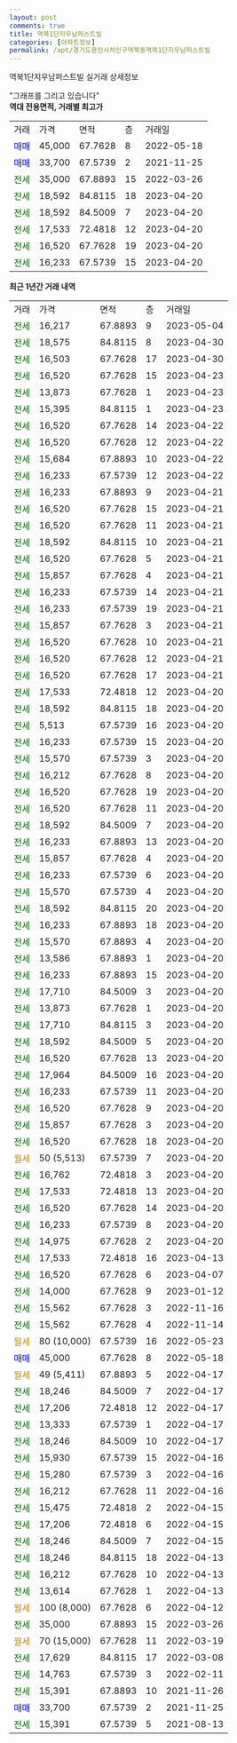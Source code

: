 ```yaml
---
layout: post
comments: true
title: 역북1단지우남퍼스트빌
categories: [아파트정보]
permalink: /apt/경기도용인시처인구역북동역북1단지우남퍼스트빌
---
```


역북1단지우남퍼스트빌 실거래 상세정보

<script type="text/javascript">
  google.charts.load('current', {'packages':['line', 'corechart']});
  google.charts.setOnLoadCallback(drawChart);

  function drawChart() {
    var data = new google.visualization.DataTable();
    data.addColumn('date', '거래일');
    data.addColumn('number', "매매");
    data.addColumn('number', "전세");
    data.addColumn('number', "전매");

    data.addRows([[new Date(Date.parse("2023-05-04")), null, 16217, null], [new Date(Date.parse("2023-04-30")), null, 18575, null], [new Date(Date.parse("2023-04-30")), null, 16503, null], [new Date(Date.parse("2023-04-23")), null, 16520, null], [new Date(Date.parse("2023-04-23")), null, 13873, null], [new Date(Date.parse("2023-04-23")), null, 15395, null], [new Date(Date.parse("2023-04-22")), null, 16520, null], [new Date(Date.parse("2023-04-22")), null, 16520, null], [new Date(Date.parse("2023-04-22")), null, 15684, null], [new Date(Date.parse("2023-04-22")), null, 16233, null], [new Date(Date.parse("2023-04-21")), null, 16233, null], [new Date(Date.parse("2023-04-21")), null, 16520, null], [new Date(Date.parse("2023-04-21")), null, 16520, null], [new Date(Date.parse("2023-04-21")), null, 18592, null], [new Date(Date.parse("2023-04-21")), null, 16520, null], [new Date(Date.parse("2023-04-21")), null, 15857, null], [new Date(Date.parse("2023-04-21")), null, 16233, null], [new Date(Date.parse("2023-04-21")), null, 16233, null], [new Date(Date.parse("2023-04-21")), null, 15857, null], [new Date(Date.parse("2023-04-21")), null, 16520, null], [new Date(Date.parse("2023-04-21")), null, 16520, null], [new Date(Date.parse("2023-04-21")), null, 16520, null], [new Date(Date.parse("2023-04-20")), null, 17533, null], [new Date(Date.parse("2023-04-20")), null, 18592, null], [new Date(Date.parse("2023-04-20")), null, 5513, null], [new Date(Date.parse("2023-04-20")), null, 16233, null], [new Date(Date.parse("2023-04-20")), null, 15570, null], [new Date(Date.parse("2023-04-20")), null, 16212, null], [new Date(Date.parse("2023-04-20")), null, 16520, null], [new Date(Date.parse("2023-04-20")), null, 16520, null], [new Date(Date.parse("2023-04-20")), null, 18592, null], [new Date(Date.parse("2023-04-20")), null, 16233, null], [new Date(Date.parse("2023-04-20")), null, 15857, null], [new Date(Date.parse("2023-04-20")), null, 16233, null], [new Date(Date.parse("2023-04-20")), null, 15570, null], [new Date(Date.parse("2023-04-20")), null, 18592, null], [new Date(Date.parse("2023-04-20")), null, 16233, null], [new Date(Date.parse("2023-04-20")), null, 15570, null], [new Date(Date.parse("2023-04-20")), null, 13586, null], [new Date(Date.parse("2023-04-20")), null, 16233, null], [new Date(Date.parse("2023-04-20")), null, 17710, null], [new Date(Date.parse("2023-04-20")), null, 13873, null], [new Date(Date.parse("2023-04-20")), null, 17710, null], [new Date(Date.parse("2023-04-20")), null, 18592, null], [new Date(Date.parse("2023-04-20")), null, 16520, null], [new Date(Date.parse("2023-04-20")), null, 17964, null], [new Date(Date.parse("2023-04-20")), null, 16233, null], [new Date(Date.parse("2023-04-20")), null, 16520, null], [new Date(Date.parse("2023-04-20")), null, 15857, null], [new Date(Date.parse("2023-04-20")), null, 16520, null], [new Date(Date.parse("2023-04-20")), null, null, null], [new Date(Date.parse("2023-04-20")), null, 16762, null], [new Date(Date.parse("2023-04-20")), null, 17533, null], [new Date(Date.parse("2023-04-20")), null, 16520, null], [new Date(Date.parse("2023-04-20")), null, 16233, null], [new Date(Date.parse("2023-04-20")), null, 14975, null], [new Date(Date.parse("2023-04-13")), null, 17533, null], [new Date(Date.parse("2023-04-07")), null, 16520, null], [new Date(Date.parse("2023-01-12")), null, 14000, null], [new Date(Date.parse("2022-11-16")), null, 15562, null], [new Date(Date.parse("2022-11-14")), null, 15562, null], [new Date(Date.parse("2022-05-23")), null, null, null], [new Date(Date.parse("2022-05-18")), 45000, null, null], [new Date(Date.parse("2022-04-17")), null, null, null], [new Date(Date.parse("2022-04-17")), null, 18246, null], [new Date(Date.parse("2022-04-17")), null, 17206, null], [new Date(Date.parse("2022-04-17")), null, 13333, null], [new Date(Date.parse("2022-04-17")), null, 18246, null], [new Date(Date.parse("2022-04-16")), null, 15930, null], [new Date(Date.parse("2022-04-16")), null, 15280, null], [new Date(Date.parse("2022-04-16")), null, 16212, null], [new Date(Date.parse("2022-04-15")), null, 15475, null], [new Date(Date.parse("2022-04-15")), null, 17206, null], [new Date(Date.parse("2022-04-15")), null, 18246, null], [new Date(Date.parse("2022-04-13")), null, 18246, null], [new Date(Date.parse("2022-04-13")), null, 16212, null], [new Date(Date.parse("2022-04-13")), null, 13614, null], [new Date(Date.parse("2022-04-12")), null, null, null], [new Date(Date.parse("2022-03-26")), null, 35000, null], [new Date(Date.parse("2022-03-19")), null, null, null], [new Date(Date.parse("2022-03-08")), null, 17629, null], [new Date(Date.parse("2022-02-11")), null, 14763, null], [new Date(Date.parse("2021-11-26")), null, 15391, null], [new Date(Date.parse("2021-11-25")), 33700, null, null], [new Date(Date.parse("2021-08-13")), null, 15391, null]]);

    var options = {
      hAxis: {
        format: 'yyyy/MM/dd'
      },    
      lineWidth: 0,
      pointsVisible: true,    
      title: '최근 1년간 유형별 실거래가 분포',
      legend: { position: 'bottom' }
    };

    var formatter = new google.visualization.NumberFormat({pattern:'###,###'} );
    formatter.format(data, 1);
    formatter.format(data, 2);
    
    setTimeout(function() {
        var chart = new google.visualization.LineChart(document.getElementById('columnchart_material'));
        chart.draw(data, (options));
        document.getElementById('loading').style.display = 'none';
    }, 200);
  }
</script>


<div id="loading" style="z-index:20; display: block; margin-left: 0px">"그래프를 그리고 있습니다"</div>
<div id="columnchart_material" style="width: 95%; margin-left: 0px; display: block"></div>
<!-- contents start -->
<b>역대 전용면적, 거래별 최고가</b>
<table class="sortable">
    <tr>
      <td>거래</td>
      <td>가격</td>
      <td>면적</td>
      <td>층</td>
      <td>거래일</td>
    </tr>
        <tr>
          <td><a style="color: blue">매매</a></td>
          <td>45,000</td>
          <td>67.7628</td>
          <td>8</td>
          <td>2022-05-18</td>
        </tr>            <tr>
          <td><a style="color: blue">매매</a></td>
          <td>33,700</td>
          <td>67.5739</td>
          <td>2</td>
          <td>2021-11-25</td>
        </tr>        
        <tr>
              <td><a style="color: darkgreen">전세</a></td>
              <td>35,000</td>
              <td>67.8893</td>
              <td>15</td>
              <td>2022-03-26</td>
            </tr>            <tr>
              <td><a style="color: darkgreen">전세</a></td>
              <td>18,592</td>
              <td>84.8115</td>
              <td>18</td>
              <td>2023-04-20</td>
            </tr>            <tr>
              <td><a style="color: darkgreen">전세</a></td>
              <td>18,592</td>
              <td>84.5009</td>
              <td>7</td>
              <td>2023-04-20</td>
            </tr>            <tr>
              <td><a style="color: darkgreen">전세</a></td>
              <td>17,533</td>
              <td>72.4818</td>
              <td>12</td>
              <td>2023-04-20</td>
            </tr>            <tr>
              <td><a style="color: darkgreen">전세</a></td>
              <td>16,520</td>
              <td>67.7628</td>
              <td>19</td>
              <td>2023-04-20</td>
            </tr>            <tr>
              <td><a style="color: darkgreen">전세</a></td>
              <td>16,233</td>
              <td>67.5739</td>
              <td>15</td>
              <td>2023-04-20</td>
            </tr>        
    
</table>

<b>최근 1년간 거래 내역</b>

<table class="sortable">
    <tr>
      <td>거래</td>
      <td>가격</td>
      <td>면적</td>
      <td>층</td>
      <td>거래일</td>
    </tr>
    <tr>
      <td><a style="color: darkgreen">전세</a></td>
      <td>16,217</td>
      <td>67.8893</td>
      <td>9</td>
      <td>2023-05-04</td>
    </tr>          <tr>
      <td><a style="color: darkgreen">전세</a></td>
      <td>18,575</td>
      <td>84.8115</td>
      <td>8</td>
      <td>2023-04-30</td>
    </tr>          <tr>
      <td><a style="color: darkgreen">전세</a></td>
      <td>16,503</td>
      <td>67.7628</td>
      <td>17</td>
      <td>2023-04-30</td>
    </tr>          <tr>
      <td><a style="color: darkgreen">전세</a></td>
      <td>16,520</td>
      <td>67.7628</td>
      <td>15</td>
      <td>2023-04-23</td>
    </tr>          <tr>
      <td><a style="color: darkgreen">전세</a></td>
      <td>13,873</td>
      <td>67.7628</td>
      <td>1</td>
      <td>2023-04-23</td>
    </tr>          <tr>
      <td><a style="color: darkgreen">전세</a></td>
      <td>15,395</td>
      <td>84.8115</td>
      <td>1</td>
      <td>2023-04-23</td>
    </tr>          <tr>
      <td><a style="color: darkgreen">전세</a></td>
      <td>16,520</td>
      <td>67.7628</td>
      <td>14</td>
      <td>2023-04-22</td>
    </tr>          <tr>
      <td><a style="color: darkgreen">전세</a></td>
      <td>16,520</td>
      <td>67.7628</td>
      <td>12</td>
      <td>2023-04-22</td>
    </tr>          <tr>
      <td><a style="color: darkgreen">전세</a></td>
      <td>15,684</td>
      <td>67.8893</td>
      <td>10</td>
      <td>2023-04-22</td>
    </tr>          <tr>
      <td><a style="color: darkgreen">전세</a></td>
      <td>16,233</td>
      <td>67.5739</td>
      <td>12</td>
      <td>2023-04-22</td>
    </tr>          <tr>
      <td><a style="color: darkgreen">전세</a></td>
      <td>16,233</td>
      <td>67.8893</td>
      <td>9</td>
      <td>2023-04-21</td>
    </tr>          <tr>
      <td><a style="color: darkgreen">전세</a></td>
      <td>16,520</td>
      <td>67.7628</td>
      <td>15</td>
      <td>2023-04-21</td>
    </tr>          <tr>
      <td><a style="color: darkgreen">전세</a></td>
      <td>16,520</td>
      <td>67.7628</td>
      <td>11</td>
      <td>2023-04-21</td>
    </tr>          <tr>
      <td><a style="color: darkgreen">전세</a></td>
      <td>18,592</td>
      <td>84.8115</td>
      <td>10</td>
      <td>2023-04-21</td>
    </tr>          <tr>
      <td><a style="color: darkgreen">전세</a></td>
      <td>16,520</td>
      <td>67.7628</td>
      <td>5</td>
      <td>2023-04-21</td>
    </tr>          <tr>
      <td><a style="color: darkgreen">전세</a></td>
      <td>15,857</td>
      <td>67.7628</td>
      <td>4</td>
      <td>2023-04-21</td>
    </tr>          <tr>
      <td><a style="color: darkgreen">전세</a></td>
      <td>16,233</td>
      <td>67.5739</td>
      <td>14</td>
      <td>2023-04-21</td>
    </tr>          <tr>
      <td><a style="color: darkgreen">전세</a></td>
      <td>16,233</td>
      <td>67.5739</td>
      <td>19</td>
      <td>2023-04-21</td>
    </tr>          <tr>
      <td><a style="color: darkgreen">전세</a></td>
      <td>15,857</td>
      <td>67.7628</td>
      <td>3</td>
      <td>2023-04-21</td>
    </tr>          <tr>
      <td><a style="color: darkgreen">전세</a></td>
      <td>16,520</td>
      <td>67.7628</td>
      <td>10</td>
      <td>2023-04-21</td>
    </tr>          <tr>
      <td><a style="color: darkgreen">전세</a></td>
      <td>16,520</td>
      <td>67.7628</td>
      <td>12</td>
      <td>2023-04-21</td>
    </tr>          <tr>
      <td><a style="color: darkgreen">전세</a></td>
      <td>16,520</td>
      <td>67.7628</td>
      <td>17</td>
      <td>2023-04-21</td>
    </tr>          <tr>
      <td><a style="color: darkgreen">전세</a></td>
      <td>17,533</td>
      <td>72.4818</td>
      <td>12</td>
      <td>2023-04-20</td>
    </tr>          <tr>
      <td><a style="color: darkgreen">전세</a></td>
      <td>18,592</td>
      <td>84.8115</td>
      <td>18</td>
      <td>2023-04-20</td>
    </tr>          <tr>
      <td><a style="color: darkgreen">전세</a></td>
      <td>5,513</td>
      <td>67.5739</td>
      <td>16</td>
      <td>2023-04-20</td>
    </tr>          <tr>
      <td><a style="color: darkgreen">전세</a></td>
      <td>16,233</td>
      <td>67.5739</td>
      <td>15</td>
      <td>2023-04-20</td>
    </tr>          <tr>
      <td><a style="color: darkgreen">전세</a></td>
      <td>15,570</td>
      <td>67.5739</td>
      <td>3</td>
      <td>2023-04-20</td>
    </tr>          <tr>
      <td><a style="color: darkgreen">전세</a></td>
      <td>16,212</td>
      <td>67.7628</td>
      <td>8</td>
      <td>2023-04-20</td>
    </tr>          <tr>
      <td><a style="color: darkgreen">전세</a></td>
      <td>16,520</td>
      <td>67.7628</td>
      <td>19</td>
      <td>2023-04-20</td>
    </tr>          <tr>
      <td><a style="color: darkgreen">전세</a></td>
      <td>16,520</td>
      <td>67.7628</td>
      <td>11</td>
      <td>2023-04-20</td>
    </tr>          <tr>
      <td><a style="color: darkgreen">전세</a></td>
      <td>18,592</td>
      <td>84.5009</td>
      <td>7</td>
      <td>2023-04-20</td>
    </tr>          <tr>
      <td><a style="color: darkgreen">전세</a></td>
      <td>16,233</td>
      <td>67.8893</td>
      <td>13</td>
      <td>2023-04-20</td>
    </tr>          <tr>
      <td><a style="color: darkgreen">전세</a></td>
      <td>15,857</td>
      <td>67.7628</td>
      <td>4</td>
      <td>2023-04-20</td>
    </tr>          <tr>
      <td><a style="color: darkgreen">전세</a></td>
      <td>16,233</td>
      <td>67.5739</td>
      <td>6</td>
      <td>2023-04-20</td>
    </tr>          <tr>
      <td><a style="color: darkgreen">전세</a></td>
      <td>15,570</td>
      <td>67.5739</td>
      <td>4</td>
      <td>2023-04-20</td>
    </tr>          <tr>
      <td><a style="color: darkgreen">전세</a></td>
      <td>18,592</td>
      <td>84.8115</td>
      <td>20</td>
      <td>2023-04-20</td>
    </tr>          <tr>
      <td><a style="color: darkgreen">전세</a></td>
      <td>16,233</td>
      <td>67.8893</td>
      <td>18</td>
      <td>2023-04-20</td>
    </tr>          <tr>
      <td><a style="color: darkgreen">전세</a></td>
      <td>15,570</td>
      <td>67.8893</td>
      <td>4</td>
      <td>2023-04-20</td>
    </tr>          <tr>
      <td><a style="color: darkgreen">전세</a></td>
      <td>13,586</td>
      <td>67.8893</td>
      <td>1</td>
      <td>2023-04-20</td>
    </tr>          <tr>
      <td><a style="color: darkgreen">전세</a></td>
      <td>16,233</td>
      <td>67.8893</td>
      <td>15</td>
      <td>2023-04-20</td>
    </tr>          <tr>
      <td><a style="color: darkgreen">전세</a></td>
      <td>17,710</td>
      <td>84.5009</td>
      <td>3</td>
      <td>2023-04-20</td>
    </tr>          <tr>
      <td><a style="color: darkgreen">전세</a></td>
      <td>13,873</td>
      <td>67.7628</td>
      <td>1</td>
      <td>2023-04-20</td>
    </tr>          <tr>
      <td><a style="color: darkgreen">전세</a></td>
      <td>17,710</td>
      <td>84.8115</td>
      <td>3</td>
      <td>2023-04-20</td>
    </tr>          <tr>
      <td><a style="color: darkgreen">전세</a></td>
      <td>18,592</td>
      <td>84.5009</td>
      <td>5</td>
      <td>2023-04-20</td>
    </tr>          <tr>
      <td><a style="color: darkgreen">전세</a></td>
      <td>16,520</td>
      <td>67.7628</td>
      <td>13</td>
      <td>2023-04-20</td>
    </tr>          <tr>
      <td><a style="color: darkgreen">전세</a></td>
      <td>17,964</td>
      <td>84.5009</td>
      <td>16</td>
      <td>2023-04-20</td>
    </tr>          <tr>
      <td><a style="color: darkgreen">전세</a></td>
      <td>16,233</td>
      <td>67.5739</td>
      <td>11</td>
      <td>2023-04-20</td>
    </tr>          <tr>
      <td><a style="color: darkgreen">전세</a></td>
      <td>16,520</td>
      <td>67.7628</td>
      <td>9</td>
      <td>2023-04-20</td>
    </tr>          <tr>
      <td><a style="color: darkgreen">전세</a></td>
      <td>15,857</td>
      <td>67.7628</td>
      <td>3</td>
      <td>2023-04-20</td>
    </tr>          <tr>
      <td><a style="color: darkgreen">전세</a></td>
      <td>16,520</td>
      <td>67.7628</td>
      <td>18</td>
      <td>2023-04-20</td>
    </tr>          <tr>
      <td><a style="color: darkgoldenrod">월세</a></td>
      <td>50 (5,513)</td>
      <td>67.5739</td>
      <td>7</td>
      <td>2023-04-20</td>
    </tr>          <tr>
      <td><a style="color: darkgreen">전세</a></td>
      <td>16,762</td>
      <td>72.4818</td>
      <td>3</td>
      <td>2023-04-20</td>
    </tr>          <tr>
      <td><a style="color: darkgreen">전세</a></td>
      <td>17,533</td>
      <td>72.4818</td>
      <td>13</td>
      <td>2023-04-20</td>
    </tr>          <tr>
      <td><a style="color: darkgreen">전세</a></td>
      <td>16,520</td>
      <td>67.7628</td>
      <td>14</td>
      <td>2023-04-20</td>
    </tr>          <tr>
      <td><a style="color: darkgreen">전세</a></td>
      <td>16,233</td>
      <td>67.5739</td>
      <td>8</td>
      <td>2023-04-20</td>
    </tr>          <tr>
      <td><a style="color: darkgreen">전세</a></td>
      <td>14,975</td>
      <td>67.7628</td>
      <td>2</td>
      <td>2023-04-20</td>
    </tr>          <tr>
      <td><a style="color: darkgreen">전세</a></td>
      <td>17,533</td>
      <td>72.4818</td>
      <td>16</td>
      <td>2023-04-13</td>
    </tr>          <tr>
      <td><a style="color: darkgreen">전세</a></td>
      <td>16,520</td>
      <td>67.7628</td>
      <td>6</td>
      <td>2023-04-07</td>
    </tr>          <tr>
      <td><a style="color: darkgreen">전세</a></td>
      <td>14,000</td>
      <td>67.7628</td>
      <td>9</td>
      <td>2023-01-12</td>
    </tr>          <tr>
      <td><a style="color: darkgreen">전세</a></td>
      <td>15,562</td>
      <td>67.7628</td>
      <td>3</td>
      <td>2022-11-16</td>
    </tr>          <tr>
      <td><a style="color: darkgreen">전세</a></td>
      <td>15,562</td>
      <td>67.7628</td>
      <td>4</td>
      <td>2022-11-14</td>
    </tr>          <tr>
      <td><a style="color: darkgoldenrod">월세</a></td>
      <td>80 (10,000)</td>
      <td>67.5739</td>
      <td>16</td>
      <td>2022-05-23</td>
    </tr>          <tr>
      <td><a style="color: blue">매매</a></td>
      <td>45,000</td>
      <td>67.7628</td>
      <td>8</td>
      <td>2022-05-18</td>
    </tr>          <tr>
      <td><a style="color: darkgoldenrod">월세</a></td>
      <td>49 (5,411)</td>
      <td>67.8893</td>
      <td>5</td>
      <td>2022-04-17</td>
    </tr>          <tr>
      <td><a style="color: darkgreen">전세</a></td>
      <td>18,246</td>
      <td>84.5009</td>
      <td>7</td>
      <td>2022-04-17</td>
    </tr>          <tr>
      <td><a style="color: darkgreen">전세</a></td>
      <td>17,206</td>
      <td>72.4818</td>
      <td>12</td>
      <td>2022-04-17</td>
    </tr>          <tr>
      <td><a style="color: darkgreen">전세</a></td>
      <td>13,333</td>
      <td>67.5739</td>
      <td>1</td>
      <td>2022-04-17</td>
    </tr>          <tr>
      <td><a style="color: darkgreen">전세</a></td>
      <td>18,246</td>
      <td>84.5009</td>
      <td>10</td>
      <td>2022-04-17</td>
    </tr>          <tr>
      <td><a style="color: darkgreen">전세</a></td>
      <td>15,930</td>
      <td>67.5739</td>
      <td>15</td>
      <td>2022-04-16</td>
    </tr>          <tr>
      <td><a style="color: darkgreen">전세</a></td>
      <td>15,280</td>
      <td>67.5739</td>
      <td>3</td>
      <td>2022-04-16</td>
    </tr>          <tr>
      <td><a style="color: darkgreen">전세</a></td>
      <td>16,212</td>
      <td>67.7628</td>
      <td>11</td>
      <td>2022-04-16</td>
    </tr>          <tr>
      <td><a style="color: darkgreen">전세</a></td>
      <td>15,475</td>
      <td>72.4818</td>
      <td>2</td>
      <td>2022-04-15</td>
    </tr>          <tr>
      <td><a style="color: darkgreen">전세</a></td>
      <td>17,206</td>
      <td>72.4818</td>
      <td>6</td>
      <td>2022-04-15</td>
    </tr>          <tr>
      <td><a style="color: darkgreen">전세</a></td>
      <td>18,246</td>
      <td>84.5009</td>
      <td>7</td>
      <td>2022-04-15</td>
    </tr>          <tr>
      <td><a style="color: darkgreen">전세</a></td>
      <td>18,246</td>
      <td>84.8115</td>
      <td>18</td>
      <td>2022-04-13</td>
    </tr>          <tr>
      <td><a style="color: darkgreen">전세</a></td>
      <td>16,212</td>
      <td>67.7628</td>
      <td>10</td>
      <td>2022-04-13</td>
    </tr>          <tr>
      <td><a style="color: darkgreen">전세</a></td>
      <td>13,614</td>
      <td>67.7628</td>
      <td>1</td>
      <td>2022-04-13</td>
    </tr>          <tr>
      <td><a style="color: darkgoldenrod">월세</a></td>
      <td>100 (8,000)</td>
      <td>67.7628</td>
      <td>6</td>
      <td>2022-04-12</td>
    </tr>          <tr>
      <td><a style="color: darkgreen">전세</a></td>
      <td>35,000</td>
      <td>67.8893</td>
      <td>15</td>
      <td>2022-03-26</td>
    </tr>          <tr>
      <td><a style="color: darkgoldenrod">월세</a></td>
      <td>70 (15,000)</td>
      <td>67.7628</td>
      <td>11</td>
      <td>2022-03-19</td>
    </tr>          <tr>
      <td><a style="color: darkgreen">전세</a></td>
      <td>17,629</td>
      <td>84.8115</td>
      <td>17</td>
      <td>2022-03-08</td>
    </tr>          <tr>
      <td><a style="color: darkgreen">전세</a></td>
      <td>14,763</td>
      <td>67.5739</td>
      <td>3</td>
      <td>2022-02-11</td>
    </tr>          <tr>
      <td><a style="color: darkgreen">전세</a></td>
      <td>15,391</td>
      <td>67.8893</td>
      <td>10</td>
      <td>2021-11-26</td>
    </tr>          <tr>
      <td><a style="color: blue">매매</a></td>
      <td>33,700</td>
      <td>67.5739</td>
      <td>2</td>
      <td>2021-11-25</td>
    </tr>          <tr>
      <td><a style="color: darkgreen">전세</a></td>
      <td>15,391</td>
      <td>67.5739</td>
      <td>5</td>
      <td>2021-08-13</td>
    </tr>      </table>
<!-- contents end -->    

